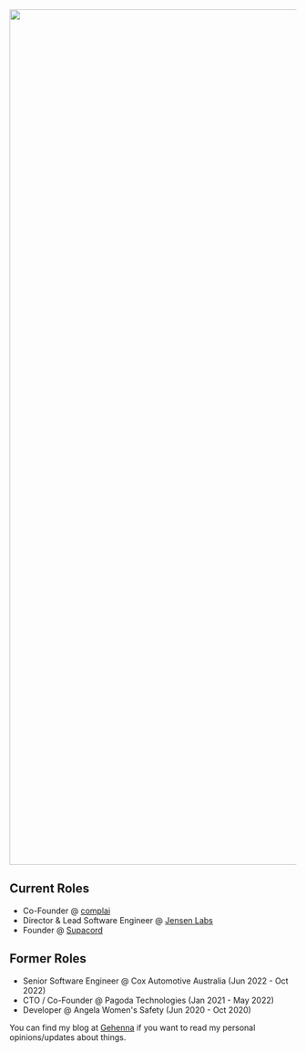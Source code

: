 <img src='https://github.com/Angus-Moore-Dev/Angus-Moore-Dev/assets/99398403/e42bb0c3-6f30-46a3-b188-5a94cf45eec4' width='1500'>

## Current Roles
- Co-Founder @ [complai](https://www.complai.com.au)
- Director & Lead Software Engineer @ [Jensen Labs](https://www.jensenlabs.dev)
- Founder @ [Supacord](https://www.supacord.com)

## Former Roles
- Senior Software Engineer @ Cox Automotive Australia (Jun 2022 - Oct 2022)
- CTO / Co-Founder @ Pagoda Technologies (Jan 2021 - May 2022)
- Developer @ Angela Women's Safety (Jun 2020 - Oct 2020)


You can find my blog at [Gehenna](https://www.gehenna.app/) if you want to read my personal opinions/updates about things.
